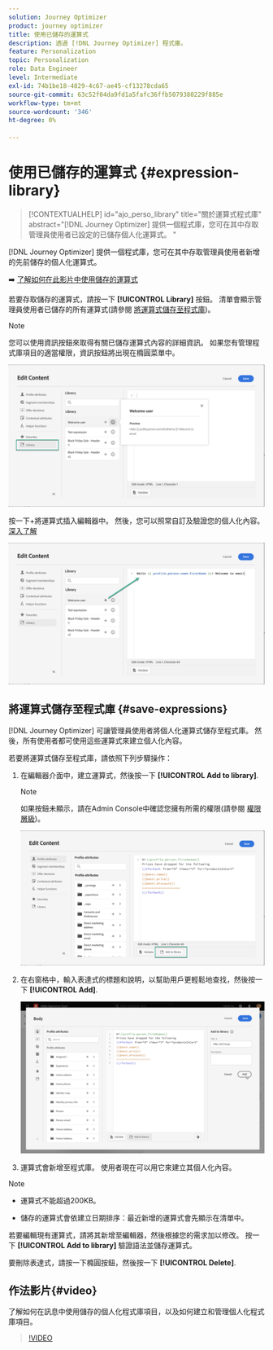 ```yaml
---
solution: Journey Optimizer
product: journey optimizer
title: 使用已儲存的運算式
description: 透過 [!DNL Journey Optimizer] 程式庫。
feature: Personalization
topic: Personalization
role: Data Engineer
level: Intermediate
exl-id: 74b1be18-4829-4c67-ae45-cf13278cda65
source-git-commit: 63c52f04da9fd1a5fafc36ffb5079380229f885e
workflow-type: tm+mt
source-wordcount: '346'
ht-degree: 0%

---
```


# 使用已儲存的運算式 {#expression-library}

>[!CONTEXTUALHELP]
>id="ajo_perso_library"
>title="關於運算式程式庫"
>abstract="[!DNL Journey Optimizer] 提供一個程式庫，您可在其中存取管理員使用者已設定的已儲存個人化運算式。 "

[!DNL Journey Optimizer] 提供一個程式庫，您可在其中存取管理員使用者新增的先前儲存的個人化運算式。

➡️ [了解如何在此影片中使用儲存的運算式](#video-preview)

若要存取儲存的運算式，請按一下 **[!UICONTROL Library]** 按鈕。 清單會顯示管理員使用者已儲存的所有運算式(請參閱 [將運算式儲存至程式庫](#save-expressions))。

>[!NOTE]
>
>您可以使用資訊按鈕來取得有關已儲存運算式內容的詳細資訊。 如果您有管理程式庫項目的適當權限，資訊按鈕將出現在橢圓菜單中。

![](assets/library-list.png)

按一下+將運算式插入編輯器中。 然後，您可以照常自訂及驗證您的個人化內容。 [深入了解](../personalization/personalization-build-expressions.md)

![](assets/library-add.png)

## 將運算式儲存至程式庫 {#save-expressions}

[!DNL Journey Optimizer] 可讓管理員使用者將個人化運算式儲存至程式庫。 然後，所有使用者都可使用這些運算式來建立個人化內容。

若要將運算式儲存至程式庫，請依照下列步驟操作：

1. 在編輯器介面中，建立運算式，然後按一下 **[!UICONTROL Add to library]**.

   >[!NOTE]
   >
   >如果按鈕未顯示，請在Admin Console中確認您擁有所需的權限(請參閱 [權限層級](../administration/high-low-permissions.md))。

   ![](assets/library-save.png)

1. 在右窗格中，輸入表達式的標題和說明，以幫助用戶更輕鬆地查找，然後按一下 **[!UICONTROL Add]**.

   ![](assets/add-expression.png)

1. 運算式會新增至程式庫。 使用者現在可以用它來建立其個人化內容。


>[!NOTE]
>
>* 運算式不能超過200KB。
>
>* 儲存的運算式會依建立日期排序：最近新增的運算式會先顯示在清單中。



若要編輯現有運算式，請將其新增至編輯器，然後根據您的需求加以修改。 按一下 **[!UICONTROL Add to library]** 驗證語法並儲存運算式。

要刪除表達式，請按一下橢圓按鈕，然後按一下 **[!UICONTROL Delete]**.

## 作法影片{#video}

了解如何在訊息中使用儲存的個人化程式庫項目，以及如何建立和管理個人化程式庫項目。

>[!VIDEO](https://video.tv.adobe.com/v/340941?quality=12)


